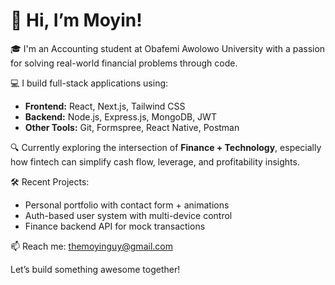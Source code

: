  # 👋 Hi, I’m Moyin!

🎓 I'm an Accounting student at Obafemi Awolowo University with a passion for solving real-world financial problems through code.

💻 I build full-stack applications using:
- **Frontend:** React, Next.js, Tailwind CSS
- **Backend:** Node.js, Express.js, MongoDB, JWT
- **Other Tools:** Git, Formspree, React Native, Postman

🔍 Currently exploring the intersection of **Finance + Technology**, especially how fintech can simplify cash flow, leverage, and profitability insights.

🛠️ Recent Projects:
- Personal portfolio with contact form + animations
- Auth-based user system with multi-device control
- Finance backend API for mock transactions

📫 Reach me: [themoyinguy@gmail.com](mailto:themoyinguy@gmail.com)

Let’s build something awesome together!

